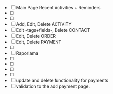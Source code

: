 - [ ] Main Page Recent Activities + Reminders
- [ ] 
- [ ] 
- [ ] Add, Edit, Delete ACTIVITY
- [ ] Edit -tags+fields-, Delete CONTACT
- [ ] Edit, Delete ORDER
- [ ] Edit, Delete PAYMENT
- [ ] 
- [ ] Raporlama
- [ ]  
- [ ]  
- [ ] 
- [ ]  
- [ ] update and delete functionality for payments
- [ ] validation to the add payment page.
